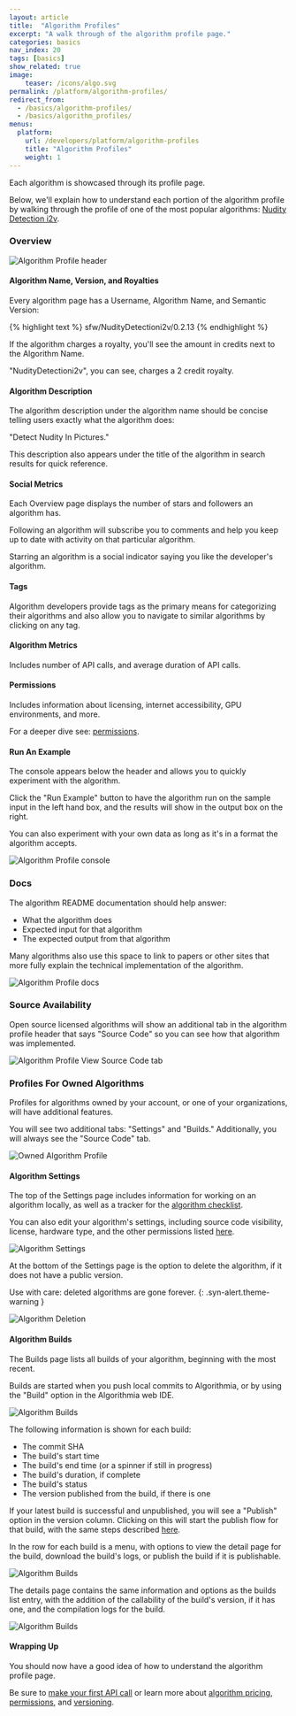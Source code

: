 ```yaml
---
layout: article
title:  "Algorithm Profiles"
excerpt: "A walk through of the algorithm profile page."
categories: basics
nav_index: 20
tags: [basics]
show_related: true
image:
    teaser: /icons/algo.svg
permalink: /platform/algorithm-profiles/
redirect_from:
  - /basics/algorithm-profiles/
  - /basics/algorithm_profiles/
menus:
  platform:
    url: /developers/platform/algorithm-profiles
    title: "Algorithm Profiles"
    weight: 1
---
```


Each algorithm is showcased through its profile page.

Below, we'll explain how to understand each portion of the algorithm profile by walking through the profile of one of the most popular algorithms: [Nudity Detection i2v](https://algorithmia.com/algorithms/sfw/NudityDetectioni2v).

### Overview

<img src="{{site.cdnurl}}{{site.baseurl}}/images/post_images/algorithm_profiles/header.png" alt="Algorithm Profile header" class="syn-image-responsive">

#### Algorithm Name, Version, and Royalties

Every algorithm page has a Username, Algorithm Name, and Semantic Version:

{% highlight text %}
sfw/NudityDetectioni2v/0.2.13
{% endhighlight %}

If the algorithm charges a royalty, you'll see the amount in credits next to the Algorithm Name.

"NudityDetectioni2v", you can see, charges a 2 credit royalty.

#### Algorithm Description

The algorithm description under the algorithm name should be concise telling users exactly what the algorithm does:

"Detect Nudity In Pictures."

This description also appears under the title of the algorithm in search results for quick reference.

#### Social Metrics

Each Overview page displays the number of stars and followers an algorithm has.

Following an algorithm will subscribe you to comments and help you keep up to date with activity on that particular algorithm.

Starring an algorithm is a social indicator saying you like the developer's algorithm.

#### Tags
Algorithm developers provide tags as the primary means for categorizing their algorithms and also allow you to navigate to similar algorithms by clicking on any tag.

#### Algorithm Metrics
Includes number of API calls, and average duration of API calls.

#### Permissions

Includes information about licensing, internet accessibility, GPU environments, and more.

For a deeper dive see: [permissions]({{site.baseurl}}/basics/permissions).

#### Run An Example

The console appears below the header and allows you to quickly experiment with the algorithm.

Click the "Run Example" button to have the algorithm run on the sample input in the left hand box, and the results will show in the output box on the right.

You can also experiment with your own data as long as it's in a format the algorithm accepts.

<img src="{{site.cdnurl}}{{site.baseurl}}/images/post_images/algorithm_profiles/console.png" alt="Algorithm Profile console" class="syn-image-responsive">

### Docs

The algorithm README documentation should help answer:

<div class="syn-body-1" markdown="1">

* What the algorithm does
* Expected input for that algorithm
* The expected output from that algorithm

</div>

Many algorithms also use this space to link to papers or other sites that more fully explain the technical implementation of the algorithm.

<img src="{{site.cdnurl}}{{site.baseurl}}/images/post_images/algorithm_profiles/description.png" alt="Algorithm Profile docs" class="syn-image-responsive">

### Source Availability

Open source licensed algorithms will show an additional tab in the algorithm profile header that says "Source Code" so you can see how that algorithm was implemented.

<img src="{{site.cdnurl}}{{site.baseurl}}/images/post_images/algorithm_profiles/viewsource.png" alt="Algorithm Profile View Source Code tab" class="syn-image-responsive">

### Profiles For Owned Algorithms

Profiles for algorithms owned by your account, or one of your organizations, will have additional features.

You will see two additional tabs: "Settings" and "Builds." Additionally, you will always see the "Source Code" tab.

<img src="{{site.cdnurl}}{{site.baseurl}}/images/post_images/algorithm_profiles/owned_algo_profile.png" alt="Owned Algorithm Profile" class="syn-image-responsive">

#### Algorithm Settings

The top of the Settings page includes information for working on an algorithm locally, as well as a tracker for the [algorithm checklist]({{site.baseurl}}/algorithm-development/algorithm-basics/algorithm-checklist).

You can also edit your algorithm's settings, including source code visibility, license, hardware type, and the other permissions listed [here]({{site.baseurl}}/platform/permissions).

<img src="{{site.cdnurl}}{{site.baseurl}}/images/post_images/algorithm_profiles/algo_settings.png" alt="Algorithm Settings" class="syn-image-responsive">

At the bottom of the Settings page is the option to delete the algorithm, if it does not have a public version.

<div markdown="1">

Use with care: deleted algorithms are gone forever.
{: .syn-alert.theme-warning }

</div>

<img src="{{site.cdnurl}}{{site.baseurl}}/images/post_images/algorithm_profiles/delete_algo.png" alt="Algorithm Deletion" class="syn-image-responsive">

#### Algorithm Builds

The Builds page lists all builds of your algorithm, beginning with the most recent.

Builds are started when you push local commits to Algorithmia, or by using the "Build" option in the Algorithmia web IDE.

<img src="{{site.cdnurl}}{{site.baseurl}}/images/post_images/algorithm_profiles/algo_builds_list.png" alt="Algorithm Builds" class="syn-image-responsive">

The following information is shown for each build:

<div class="syn-body-1" markdown="1">

* The commit SHA
* The build's start time
* The build's end time (or a spinner if still in progress)
* The build's duration, if complete
* The build's status
* The version published from the build, if there is one

</div>

If your latest build is successful and unpublished, you will see a "Publish" option in the version column. Clicking on this will start the publish flow for that build, with the same steps described [here]({{site.baseurl}}/algorithm-development/algorithm-basics/your-first-algo#publish-your-algorithm).

In the row for each build is a menu, with options to view the detail page for the build, download the build's logs, or publish the build if it is publishable.

<img src="{{site.cdnurl}}{{site.baseurl}}/images/post_images/algorithm_profiles/algo_build_menu.png" alt="Algorithm Builds" class="syn-image-responsive">

The details page contains the same information and options as the builds list entry, with the addition of the callability of the build's version, if it has one, and the compilation logs for the build.

<img src="{{site.cdnurl}}{{site.baseurl}}/images/post_images/algorithm_profiles/algo_build_detail.png" alt="Algorithm Builds" class="syn-image-responsive">

#### Wrapping Up

You should now have a good idea of how to understand the algorithm profile page.

Be sure to [make your first API call]({{site.baseurl}}/getting-started) or learn more about [algorithm pricing]({{site.baseurl}}/pricing), [permissions]({{site.baseurl}}/basics/permissions), and [versioning]({{site.baseurl}}/basics/versioning).
